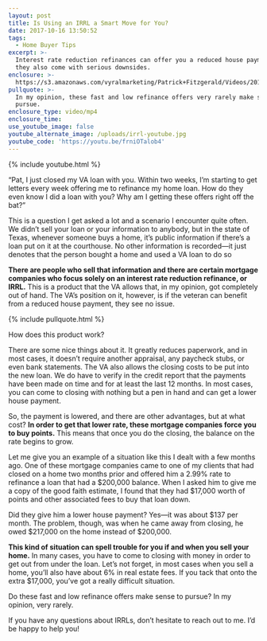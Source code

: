 ```yaml
---
layout: post
title: Is Using an IRRL a Smart Move for You?
date: 2017-10-16 13:50:52
tags:
  - Home Buyer Tips
excerpt: >-
  Interest rate reduction refinances can offer you a reduced house payment, but
  they also come with serious downsides.
enclosure: >-
  https://s3.amazonaws.com/vyralmarketing/Patrick+Fitzgerald/Videos/2017/October/The+VA+Loan+Guy-+Is+Using+an+IRRL+a+Smart+Move+for+You%253F.mp4
pullquote: >-
  In my opinion, these fast and low refinance offers very rarely make sense to
  pursue.
enclosure_type: video/mp4
enclosure_time:
use_youtube_image: false
youtube_alternate_image: /uploads/irrl-youtube.jpg
youtube_code: 'https://youtu.be/frniOTalob4'
---
```



{% include youtube.html %}

“Pat, I just closed my VA loan with you. Within two weeks, I’m starting to get letters every week offering me to refinance my home loan. How do they even know I did a loan with you? Why am I getting these offers right off the bat?”

This is a question I get asked a lot and a scenario I encounter quite often. We didn’t sell your loan or your information to anybody, but in the state of Texas, whenever someone buys a home, it’s public information if there’s a loan put on it at the courthouse. No other information is recorded—it just denotes that the person bought a home and used a VA loan to do so

**There are people who sell that information and there are certain mortgage companies who focus solely on an interest rate reduction refinance, or IRRL.** This is a product that the VA allows that, in my opinion, got completely out of hand. The VA’s position on it, however, is if the veteran can benefit from a reduced house payment, they see no issue.

{% include pullquote.html %}

How does this product work?

There are some nice things about it. It greatly reduces paperwork, and in most cases, it doesn’t require another appraisal, any paycheck stubs, or even bank statements. The VA also allows the closing costs to be put into the new loan. We do have to verify in the credit report that the payments have been made on time and for at least the last 12 months. In most cases, you can come to closing with nothing but a pen in hand and can get a lower house payment.

So, the payment is lowered, and there are other advantages, but at what cost? **In order to get that lower rate, these mortgage companies force you to buy points.** This means that once you do the closing, the balance on the rate begins to grow.

Let me give you an example of a situation like this I dealt with a few months ago. One of these mortgage companies came to one of my clients that had closed on a home two months prior and offered him a 2.99% rate to refinance a loan that had a $200,000 balance. When I asked him to give me a copy of the good faith estimate, I found that they had $17,000 worth of points and other associated fees to buy that loan down.

Did they give him a lower house payment? Yes—it was about $137 per month. The problem, though, was when he came away from closing, he owed $217,000 on the home instead of $200,000.

**This kind of situation can spell trouble for you if and when you sell your home.** In many cases, you have to come to closing with money in order to get out from under the loan. Let’s not forget, in most cases when you sell a home, you’ll also have about 6% in real estate fees. If you tack that onto the extra $17,000, you’ve got a really difficult situation.

Do these fast and low refinance offers make sense to pursue? In my opinion, very rarely.

If you have any questions about IRRLs, don’t hesitate to reach out to me. I’d be happy to help you!